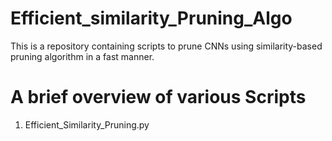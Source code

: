 # Efficient_similarity_Pruning_Algo

This is a repository containing scripts to prune CNNs using similarity-based pruning algorithm in a fast manner. 


# A brief overview of various Scripts

1) Efficient_Similarity_Pruning.py

